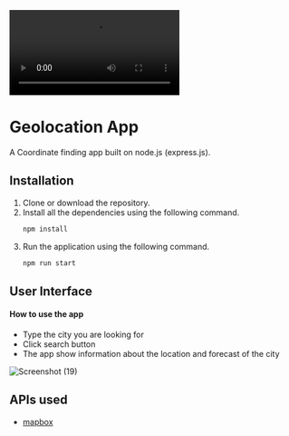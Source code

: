 ![Geocode](Video-Geofinder.mp4)
# Geolocation App

A Coordinate finding app built on node.js (express.js).

## Installation
1. Clone or download the repository.
2. Install all the dependencies using the following command.
   ```bash
   npm install
   ```
3. Run the application using the following command.
   ```bash
   npm run start
   ```

## User Interface
#### How to use the app
- Type the city you are looking for
- Click search button
- The app show information about the location and forecast of the city

![Screenshot (19)](https://github.com/farhanfarooque/geo-app/assets/61540711/eeec5b1d-5e8b-4549-b058-cf0945a1c21d)



## APIs used
- [mapbox](https://www.mapbox.com/)
